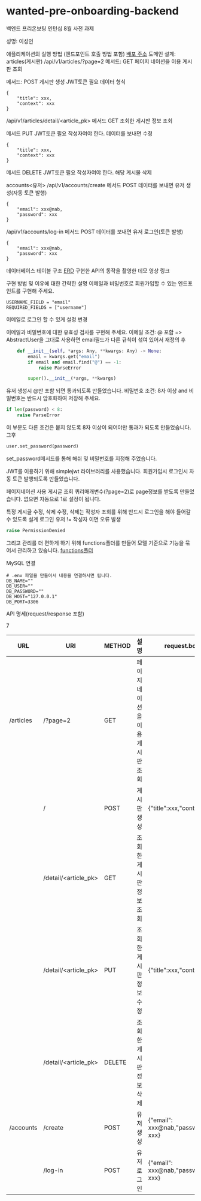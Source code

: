 # wanted-pre-onboarding-backend

백엔드 프리온보팅 인턴십 8월 사전 과제

성명: 이성인

애플리케이션의 실행 방법 (엔드포인트 호출 방법 포함)
[배포 주소](http://ec2-52-78-88-145.ap-northeast-2.compute.amazonaws.com/api/v1/articles/)
도메인 설계:
articles(게시판)
/api/v1/articles/?page=2
메서드: GET
페이지 네이션을 이용 게시판 조회

메서드: POST
게시판 생성
JWT토큰 필요
데이터 형식

```
{
    "title": xxx,
    "context": xxx
}
```

/api/v1/articles/detail/<article_pk>
메서드 GET
조회한 게시판 정보 조회

메서드 PUT
JWT토큰 필요
작성자여야 한다.
데이터를 보내면 수정

```
{
    "title": xxx,
    "context": xxx
}
```

메서드 DELETE
JWT토큰 필요
작성자여야 한다.
해당 게시물 삭제

accounts<유저>
/api/v1/accounts/create
메서드 POST
데이터를 보내면 유저 생성(자동 토큰 발행)

```
{
    "email": xxx@nab,
    "password": xxx
}
```

/api/v1/accounts/log-in
메서드 POST
데이터를 보내면 유저 로그인(토큰 발행)

```
{
    "email": xxx@nab,
    "password": xxx
}
```

데이터베이스 테이블 구조
[ERD](https://viewer.diagrams.net/?tags=%7B%7D&target=blank&highlight=0000ff&edit=_blank&layers=1&nav=1&title=ERD.svg#R7VhrU6MwFP01nXE%2FuMNDav1YWqvrY9f342OEFLKGhE1SW%2Frr9wZCgeJq6%2Bg6Os50Bu7JTULuOYHTdNxBMtsTKI2PeYhpx7HCWccddhzHtnc8uGgkK5Cu6xRAJEhokirgnMyxAS2DTkiIZSNRcU4VSZtgwBnDgWpgSAg%2BbaaNOW3OmqIIt4DzANE2ek1CFRdoz9mu8H1Moric2e7uFC0JKpPNSmSMQj6tQe5uxx0IzlVxl8wGmOrilXW5%2FpFd06P77t7BqfyDLv3Di59Xm8Vgo3W6LJYgMFMvHnp%2BPx7tX239vklPRqdTa69%2Fd7BpulgPiE5MvS4lFma9KiuLKKckoYhB5I85U%2BemBUrgI0oiBvcBPBv0dP0HLBSB%2BvdNg%2BIpoEFMaHiEMj7RK5AKBfdl5MdckDkMiyg02QBAs1BGSk63kXGuewJsASqwhJyTsiz2AjpCUpmcgFOKUknu8gfWKQkSEWE%2BV4on5UB8wkIcmmjBcx4owe8XytH9VyTDkKargWc1KRpy9jBPsBIZpJjWhc7MRrPLeFrJ1u4aLG5I1oDIbJVoMfZiujPYWohFUIRqPndpvq0V5wNGGtMhCsQzpLCvyyjrIoSb2lIrKJfmGjK1WzKdSD1ngltShWqrmiwpHqt%2FilKmKCAsOspzhlsVcmZWqyEOfcc0F0RMwhCzXDAKKVRoSqsk5YSpvByeDz8o2sD67nU8eKABxHYVw0%2BnCzXgDLSFSC4iDIKdYi3aR%2BT15MZ9Xl5Zk7V12a2LqUHruhw6LQ5xggjdGMRIjAim4bdPx%2BUT75VYJdTcvhXjnvPOjLstxlMk5ZSL8IvpV2V6u%2FfOTNvbLar7mjqK5apewvryEq%2FnJTx76dvuruwlnJd4Cc%2F7QF6i19IqnzJteq2NERfwcOwQZ5%2FvY7Tiy2exlT%2BOs7B3WowqonJ9frmLN6P93e2F0%2F7zGsB7XbMKxF%2FA9Yv4tyD%2Bf7qN4aQXOAeb%2FtC7kT97F%2Ft8futv2l6L%2BBbHubUovvq2UxVGf3QxC%2Fv6YAnC3bM5FvyCHyOWlV6haksQC3%2FlRqVZcSioyG7qwa0OgD0TDmf1xmHWYASHrQOr1T7%2Fkk9EgJ%2F3jbCICD9Jee9xfuuEWo%2BZgxIUmCJFHprLeMIxnGjtV25ha8mdOMsHGMVKTa%2F6kdbyQNtLtqO3NFBRitZAQDHKamlmb65lNiCsjv6K9OoA1d39Cw%3D%3D)
구현한 API의 동작을 촬영한 데모 영상 링크

구현 방법 및 이유에 대한 간략한 설명
이메일과 비밀번호로 회원가입할 수 있는 엔드포인트를 구현해 주세요.

```
USERNAME_FIELD = "email"
REQUIRED_FIELDS = ["username"]
```

이메일로 로그인 할 수 있게 설정 변경

이메일과 비밀번호에 대한 유효성 검사를 구현해 주세요.
이메일 조건: @ 포함
=> AbstractUser을 그대로 사용하면 email필드가 다른 규칙이 섞여 있어서 재정의 후

```python
    def __init__(self, *args: Any, **kwargs: Any) -> None:
        email = kwargs.get("email")
        if email and email.find("@") == -1:
            raise ParseError

        super().__init__(*args, **kwargs)
```

유저 생성시 @만 포함 되면 통과되도록 만들었습니다.
비밀번호 조건: 8자 이상 and 비밀번호는 반드시 암호화하여 저장해 주세요.

```python
if len(password) < 8:
    raise ParseError
```

이 부분도 다른 조건은 붙지 않도록 8자 이상이 되어야만 통과가 되도록 만들었습니다.
그후

```python
user.set_password(password)
```

set_password메서드를 통해 해쉬 및 비밀번호를 지정해 주었습니다.

JWT를 이용하기 위해 simplejwt 라이브러리를 사용했습니다.
회원가입시 로그인시 자동 토큰 발행되도록 만들었습니다.

페이지네이션 사용 게시글 조회
퀴리매개변수(?page=2)로 page정보를 받도록 만들었습니다.
없으면 자동으로 1로 설정이 됩니다.

특정 게시글 수정, 삭제
수정, 삭제는 작성자 조회를 위해 반드시 로그인을 해야 들어갈 수 있도록 설계
로그인 유저 != 작성자 이면 오류 발생

```python
raise PermissionDenied
```

그리고 관리를 더 편하게 하기 위해
functions폴더를 만들어 모델 기준으로 기능을 묶어서 관리하고 있습니다.
[functions폴더](https://github.com/sungin95/wanted-pre-onboarding-backend/tree/main/functions)

MySQL 연결

```
# .env 파일을 만들어서 내용을 연결하시면 됩니다.
DB_NAME=""
DB_USER=""
DB_PASSWORD=""
DB_HOST="127.0.0.1"
DB_PORT=3306
```

API 명세(request/response 포함)

7

| URL       | URI                  | METHOD | 설명                             | request.body                       | response.body                                                                                                                                                                                                                                                                                                     | 완료 |
| --------- | -------------------- | ------ | -------------------------------- | ---------------------------------- | ----------------------------------------------------------------------------------------------------------------------------------------------------------------------------------------------------------------------------------------------------------------------------------------------------------------- | ---- |
| /articles | /?page=2             | GET    | 페이지 네이션을 이용 게시판 조회 |                                    | [{'pk': 1, 'title': 'test title', 'context': 'test context'}, {'pk': 2, 'title': 'test title', 'context': 'test context'}, {'pk': 3, 'title': 'test title', 'context': 'test context'}, {'pk': 4, 'title': 'test title', 'context': 'test context'}, {'pk': 5, 'title': 'test title', 'context': 'test context'}] |      |
|           | /                    | POST   | 게시판 생성                      | {"title":xxx,"context":xxx}        | {"pk": 1, title":xxx,"context":xxx}                                                                                                                                                                                                                                                                               |      |
|           | /detail/<article_pk> | GET    | 조회한 게시판 정보 조회          |                                    | {'pk': 1, 'title': 'test title', 'context': 'test context'}                                                                                                                                                                                                                                                       |      |
|           | /detail/<article_pk> | PUT    | 조회한 게시판 정보 수정          | {"title":xxx,"context":xxx}        | {'pk': 1, "title":xxx, 'context': xxx}                                                                                                                                                                                                                                                                            |      |
|           | /detail/<article_pk> | DELETE | 조회한 게시판 정보 삭제          |                                    |                                                                                                                                                                                                                                                                                                                   |      |
| /accounts | /create              | POST   | 유저 생성                        | {"email": xxx@nab,"password": xxx} | {"pk":1, "email": xxx@nab,"password": xxx}                                                                                                                                                                                                                                                                        |      |
|           | /log-in              | POST   | 유저 로그인                      | {"email": xxx@nab,"password": xxx} | {"pk":1, "email": xxx@nab,"password": xxx}                                                                                                                                                                                                                                                                        |      |
